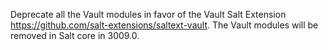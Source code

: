 Deprecate all the Vault modules in favor of the Vault Salt Extension https://github.com/salt-extensions/saltext-vault. The Vault modules will be removed in Salt core in 3009.0.
